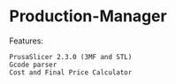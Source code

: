 # Production-Manager
 
 Features:

	PrusaSlicer 2.3.0 (3MF and STL)
	Gcode parser
	Cost and Final Price Calculator
